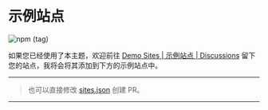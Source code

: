# 示例站点

<script setup>
import DemoSites from '../.vitepress/components/DemoSites.vue'
</script>

![npm (tag)](https://img.shields.io/npm/dm/vitepress-theme-async?color=red&label=vitepress-theme-async%40latest&logo=npm&style=for-the-badge)

如果您已经使用了本主题，欢迎前往 [Demo Sites | 示例站点 | Discussions](https://github.com/MaLuns/vitepress-theme-async/discussions/2) 留下您的站点，我将会将其添加到下方的示例站点中。

---

> 也可以直接修改 [sites.json](https://github.com/MaLuns/vitepress-theme-async/blob/main/docs/.vitepress/assets/sites.json) 创建 PR。

<DemoSites />

---
